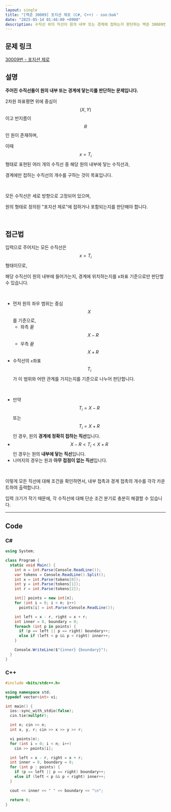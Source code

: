 ```yaml
---
layout: single
title: "[백준 30009] 포지션 제로 (C#, C++) - soo:bak"
date: "2025-05-14 01:46:00 +0900"
description: 수직선 위의 직선이 원의 내부 또는 경계에 접하는지 판단하는 백준 30009번 포지션 제로 문제의 C# 및 C++ 풀이 및 해설
---
```


## 문제 링크
[30009번 - 포지션 제로](https://www.acmicpc.net/problem/30009)

## 설명
**주어진 수직선들이 원의 내부 또는 경계에 닿는지를 판단하는 문제입니다.**<br>

2차원 좌표평면 위에 중심이 $$(X, Y)$$이고 반지름이 $$R$$인 원이 존재하며,

이때 $$x = T_i$$ 형태로 표현된 여러 개의 수직선 중 해당 원의 내부에 닿는 수직선과,

경계에만 접하는 수직선의 개수를 구하는 것이 목표입니다.

<br>

모든 수직선은 세로 방향으로 고정되어 있으며,

원의 형태로 정의된 "포지션 제로"에 접하거나 포함되는지를 판단해야 합니다.

<br>

## 접근법

입력으로 주어지는 모든 수직선은 $$x = T_i$$ 형태이므로,

해당 수직선이 원의 내부에 들어가는지, 경계에 위치하는지를 x좌표 기준으로만 판단할 수 있습니다.

<br>

- 먼저 원의 좌우 범위는 중심 $$X$$를 기준으로,
  - 좌측 끝 $$X - R$$
  - 우측 끝 $$X + R$$
- 수직선의 `x`좌표 $$T_i$$가 이 범위와 어떤 관계를 가지는지를 기준으로 나누어 판단합니다.

<br>

- 만약 $$T_i = X - R$$ 또는 $$T_i = X + R$$인 경우, 원의 **경계에 정확히 접하는 직선**입니다.
- $$X - R < T_i < X + R$$인 경우는 원의 **내부에 닿는 직선**입니다.
- 나머지의 경우는 원과 **아무 접점이 없는 직선**입니다.

<br>

이렇게 모든 직선에 대해 조건을 확인하면서, 내부 접촉과 경계 접촉의 개수를 각각 카운트하여 출력합니다.

입력 크기가 작기 때문에, 각 수직선에 대해 단순 조건 분기로 충분히 해결할 수 있습니다.

---

## Code

### C#

```csharp
using System;

class Program {
  static void Main() {
    int n = int.Parse(Console.ReadLine());
    var tokens = Console.ReadLine().Split();
    int x = int.Parse(tokens[0]);
    int y = int.Parse(tokens[1]);
    int r = int.Parse(tokens[2]);

    int[] points = new int[n];
    for (int i = 0; i < n; i++)
      points[i] = int.Parse(Console.ReadLine());

    int left = x - r, right = x + r;
    int inner = 0, boundary = 0;
    foreach (int p in points) {
      if (p == left || p == right) boundary++;
      else if (left < p && p < right) inner++;
    }

    Console.WriteLine($"{inner} {boundary}");
  }
}
```

### C++

```cpp
#include <bits/stdc++.h>

using namespace std;
typedef vector<int> vi;

int main() {
  ios::sync_with_stdio(false);
  cin.tie(nullptr);

  int n; cin >> n;
  int x, y, r; cin >> x >> y >> r;

  vi points(n);
  for (int i = 0; i < n; i++)
    cin >> points[i];

  int left = x - r, right = x + r;
  int inner = 0, boundary = 0;
  for (int p : points) {
    if (p == left || p == right) boundary++;
    else if (left < p && p < right) inner++;
  }

  cout << inner << " " << boundary << "\n";

  return 0;
}
```
